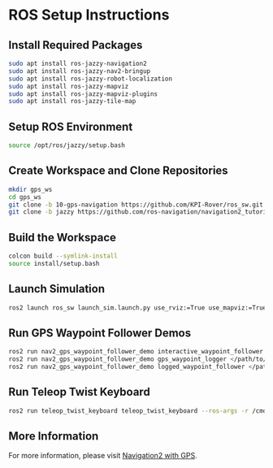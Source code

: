 # ROS Setup Instructions

## Install Required Packages

```bash
sudo apt install ros-jazzy-navigation2
sudo apt install ros-jazzy-nav2-bringup
sudo apt install ros-jazzy-robot-localization
sudo apt install ros-jazzy-mapviz
sudo apt install ros-jazzy-mapviz-plugins
sudo apt install ros-jazzy-tile-map
```

## Setup ROS Environment

```bash
source /opt/ros/jazzy/setup.bash
```

## Create Workspace and Clone Repositories

```bash
mkdir gps_ws
cd gps_ws
git clone -b 10-gps-navigation https://github.com/KPI-Rover/ros_sw.git
git clone -b jazzy https://github.com/ros-navigation/navigation2_tutorials.git
```

## Build the Workspace

```bash
colcon build --symlink-install
source install/setup.bash
```

## Launch Simulation

```bash
ros2 launch ros_sw launch_sim.launch.py use_rviz:=True use_mapviz:=True
```

## Run GPS Waypoint Follower Demos

```bash
ros2 run nav2_gps_waypoint_follower_demo interactive_waypoint_follower
ros2 run nav2_gps_waypoint_follower_demo gps_waypoint_logger </path/to/yaml/file.yaml>
ros2 run nav2_gps_waypoint_follower_demo logged_waypoint_follower </path/to/yaml/file.yaml>
```

## Run Teleop Twist Keyboard

```bash
ros2 run teleop_twist_keyboard teleop_twist_keyboard --ros-args -r /cmd_vel:=/diff_drive_controller/cmd_vel -p stamped:=True
```

## More Information

For more information, please visit [Navigation2 with GPS](https://docs.nav2.org/tutorials/docs/navigation2_with_gps.html).

